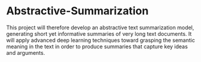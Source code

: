 # Abstractive-Summarization
This project will therefore develop an abstractive text summarization model, generating short yet informative summaries of very long text documents. It will apply advanced deep learning techniques toward grasping the semantic meaning in the text in order to produce summaries that capture key ideas and arguments.
